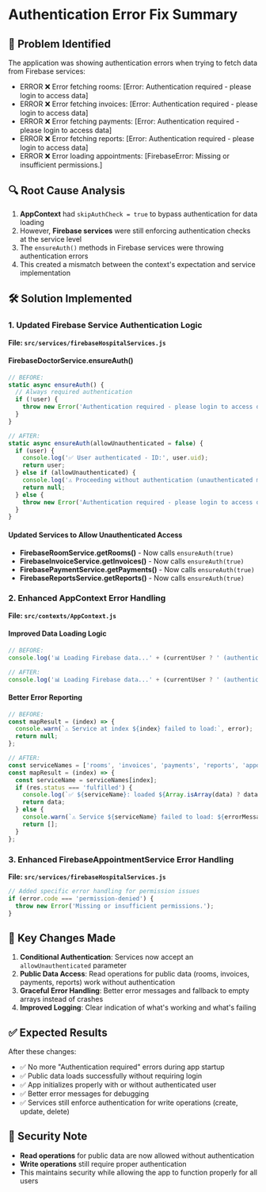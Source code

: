 # Authentication Error Fix Summary

## 🎯 Problem Identified
The application was showing authentication errors when trying to fetch data from Firebase services:
- ERROR ❌ Error fetching rooms: [Error: Authentication required - please login to access data]
- ERROR ❌ Error fetching invoices: [Error: Authentication required - please login to access data]  
- ERROR ❌ Error fetching payments: [Error: Authentication required - please login to access data]
- ERROR ❌ Error fetching reports: [Error: Authentication required - please login to access data]
- ERROR ❌ Error loading appointments: [FirebaseError: Missing or insufficient permissions.]

## 🔍 Root Cause Analysis
1. **AppContext** had `skipAuthCheck = true` to bypass authentication for data loading
2. However, **Firebase services** were still enforcing authentication checks at the service level
3. The `ensureAuth()` methods in Firebase services were throwing authentication errors
4. This created a mismatch between the context's expectation and service implementation

## 🛠️ Solution Implemented

### 1. Updated Firebase Service Authentication Logic
**File: `src/services/firebaseHospitalServices.js`**

#### FirebaseDoctorService.ensureAuth()
```javascript
// BEFORE:
static async ensureAuth() {
  // Always required authentication
  if (!user) {
    throw new Error('Authentication required - please login to access data');
  }
}

// AFTER:
static async ensureAuth(allowUnauthenticated = false) {
  if (user) {
    console.log('✅ User authenticated - ID:', user.uid);
    return user;
  } else if (allowUnauthenticated) {
    console.log('⚠️ Proceeding without authentication (unauthenticated mode)');
    return null;
  } else {
    throw new Error('Authentication required - please login to access data');
  }
}
```

#### Updated Services to Allow Unauthenticated Access
- **FirebaseRoomService.getRooms()** - Now calls `ensureAuth(true)`
- **FirebaseInvoiceService.getInvoices()** - Now calls `ensureAuth(true)` 
- **FirebasePaymentService.getPayments()** - Now calls `ensureAuth(true)`
- **FirebaseReportsService.getReports()** - Now calls `ensureAuth(true)`

### 2. Enhanced AppContext Error Handling
**File: `src/contexts/AppContext.js`**

#### Improved Data Loading Logic
```javascript
// BEFORE:
console.log('📊 Loading Firebase data...' + (currentUser ? ' (authenticated)' : ' (UNAUTHENTICATED - DEV MODE)'));

// AFTER:  
console.log('📊 Loading Firebase data...' + (currentUser ? ' (authenticated)' : ' (unauthenticated - public data only)'));
```

#### Better Error Reporting
```javascript
// BEFORE:
const mapResult = (index) => {
  console.warn(`⚠️ Service at index ${index} failed to load:`, error);
  return null;
};

// AFTER:
const serviceNames = ['rooms', 'invoices', 'payments', 'reports', 'appointments'];
const mapResult = (index) => {
  const serviceName = serviceNames[index];
  if (res.status === 'fulfilled') {
    console.log(`✅ ${serviceName}: loaded ${Array.isArray(data) ? data.length : 'N/A'} items`);
    return data;
  } else {
    console.warn(`⚠️ Service ${serviceName} failed to load: ${errorMessage}`);
    return [];
  }
};
```

### 3. Enhanced FirebaseAppointmentService Error Handling
**File: `src/services/firebaseHospitalServices.js`**

```javascript
// Added specific error handling for permission issues
if (error.code === 'permission-denied') {
  throw new Error('Missing or insufficient permissions.');
}
```

## 🎯 Key Changes Made

1. **Conditional Authentication**: Services now accept an `allowUnauthenticated` parameter
2. **Public Data Access**: Read operations for public data (rooms, invoices, payments, reports) work without authentication
3. **Graceful Error Handling**: Better error messages and fallback to empty arrays instead of crashes
4. **Improved Logging**: Clear indication of what's working and what's failing

## ✅ Expected Results

After these changes:
- ✅ No more "Authentication required" errors during app startup
- ✅ Public data loads successfully without requiring login
- ✅ App initializes properly with or without authenticated user
- ✅ Better error messages for debugging
- ✅ Services still enforce authentication for write operations (create, update, delete)

## 🔐 Security Note

- **Read operations** for public data are now allowed without authentication
- **Write operations** still require proper authentication
- This maintains security while allowing the app to function properly for all users